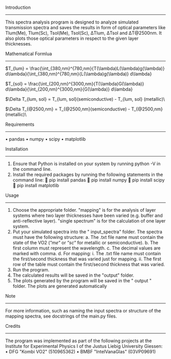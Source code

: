 Introduction
____________
This spectra analysis program is designed to analyze simulated transmission spectra and saves
the results in form of optical parameters like Tlum(Me), Tlum(Sc), Tsol(Me), Tsol(Sc), ΔTlum,
ΔTsol and ΔT@2500nm. It also plots those optical parameters in respect to the given layer thicknesses.

Mathematical Formlua
___________________
$T_{lum} = \frac{\int_{380\,nm}^{780\,nm}{T(\lambda)L(\lambda)g(\lambda)} d\lambda}{\int_{380\,nm}^{780\,nm}{L(\lambda)g(\lambda)} d\lambda}

$T_{sol} = \frac{\int_{200\,nm}^{3000\,nm}{T(\lambda)G(\lambda)} d\lambda}{\int_{200\,nm}^{3000\,nm}{G(\lambda)} d\lambda}

$\Delta T_{lum, sol} = T_{lum, sol}(semiconductive) - T_{lum, sol} (metallic)\\

$\Delta T_{@2500\,nm} = T_{@2500\,nm}(semiconductive) - T_{@2500\,nm}(metallic)\\

Requirements
____________
•	pandas
•	numpy
•	scipy
•	matplotlib

Installation
____________
1.	Ensure that Python is installed on your system by running python -V in the command line.
2.	Install the required packages by running the following statements in the command line:
	pip install pandas
	pip install numpy
	pip install scipy
	pip install matplotlib

Usage
_____
1.	Choose the appropriate folder. "mapping" is for the analysis of layer systems where two layer thicknesses have been varied (e.g. buffer and anti-reflective layer). "single spectrum" is for the calculation of one layer system.
2.	Put your simulated spectra into the " input_spectra" folder. The spectra must have the following structure:
a.	The .txt file name must contain the state of the VO2 (“_me_“ or “_sc_“ for metallic or semiconductive).
b.	The first column must represent the wavelength.
c.	The decimal values are marked with comma.
d.	For mapping:
i.	The .txt file name must contain the first/second thickness that was varied just for mapping.
ii.	The first row of the table must contain the first/second thickness that was varied.
3.	Run the program.
4.	The calculated results will be saved in the "output" folder.
5.	The plots generated by the program will be saved in the " output " folder. The plots are generated automatically

Note
____
For more information, such as naming the input spectra or structure of the mapping spectra, see docstrings of the main.py files.

Credits
______
The program was implemented as part of the following projects at the Institute for Experimental Physics I of the Justus Liebig University Giessen:
•	DFG "Kombi VO2" (510965362)
•	BMBF "IntelVanaGlas" (03VP09691)


